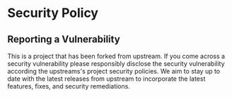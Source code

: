 # Security Policy

## Reporting a Vulnerability

This is a project that has been forked from upstream. If you come across
a security vulnerability please responsibly disclose the security vulnerability
according the upstreams's project security policies. We aim to stay up to date
with the latest releases from upstream to incorporate the latest features,
fixes, and security remediations.
